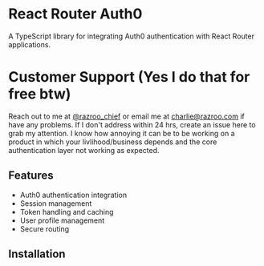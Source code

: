 # React Router Auth0

A TypeScript library for integrating Auth0 authentication with React Router applications.

# Customer Support (Yes I do that for free btw)
Reach out to me at [@razroo_chief](x.com/razroo_chief) or email me at charlie@razroo.com if have any problems. If I don't address within 24 hrs, create an issue here to grab my attention. I know how annoying it can be to be working on a product in which your livlihood/business depends and the core authentication layer not working as expected.

## Features

- Auth0 authentication integration
- Session management
- Token handling and caching
- User profile management
- Secure routing

## Installation
